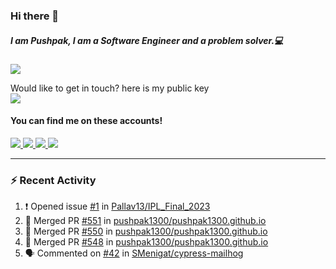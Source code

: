 ### Hi there 👋


##### I am Pushpak, I am a Software Engineer and a problem solver.💻

![](https://komarev.com/ghpvc/?username=pushpak1300)

 Would like to get in touch? here is my public key 
 <br> <a href='https://keybase.io/pushpak1300'><img src="https://img.shields.io/keybase/pgp/pushpak1300?color=pinl&label=PGP&style=for-the-badge"/></a></br>
#### You can find me on these accounts!
<p>
<a href='https://twitter.com/pushpak1300'><a href="https://pushpak1300.me/" target="_blank">
  <img src="https://img.shields.io/badge/website-%23E34F26.svg?&style=for-the-badge" />
</a> 
 
 <a href="https://twitter.com/pushpak1300" target="_blank">
  <img src="https://img.shields.io/badge/twitter-%231DA1F2.svg?&style=for-the-badge&logo=twitter&logoColor=white" />
</a> 

<a href="https://www.linkedin.com/in/pushpak-c-286b17b1/" target="_blank">
  <img src="https://img.shields.io/badge/linkedin-%230077B5.svg?&style=for-the-badge&logo=linkedin&logoColor=white" />
</a> 

<a href="https://dev.to/pushpak1300/" target="_blank">
  <img src="http://img.shields.io/badge/dev.to-gray?style=for-the-badge&logo=dev.to&?logoColor=white?logoWidth=100?label=" />
</a> 


</p>

---

### ⚡ Recent Activity

<!--START_SECTION:activity-->
1. ❗ Opened issue [#1](https://github.com/Pallav13/IPL_Final_2023/issues/1) in [Pallav13/IPL_Final_2023](https://github.com/Pallav13/IPL_Final_2023)
2. 🎉 Merged PR [#551](https://github.com/pushpak1300/pushpak1300.github.io/pull/551) in [pushpak1300/pushpak1300.github.io](https://github.com/pushpak1300/pushpak1300.github.io)
3. 🎉 Merged PR [#550](https://github.com/pushpak1300/pushpak1300.github.io/pull/550) in [pushpak1300/pushpak1300.github.io](https://github.com/pushpak1300/pushpak1300.github.io)
4. 🎉 Merged PR [#548](https://github.com/pushpak1300/pushpak1300.github.io/pull/548) in [pushpak1300/pushpak1300.github.io](https://github.com/pushpak1300/pushpak1300.github.io)
5. 🗣 Commented on [#42](https://github.com/SMenigat/cypress-mailhog/issues/42) in [SMenigat/cypress-mailhog](https://github.com/SMenigat/cypress-mailhog)
<!--END_SECTION:activity-->
